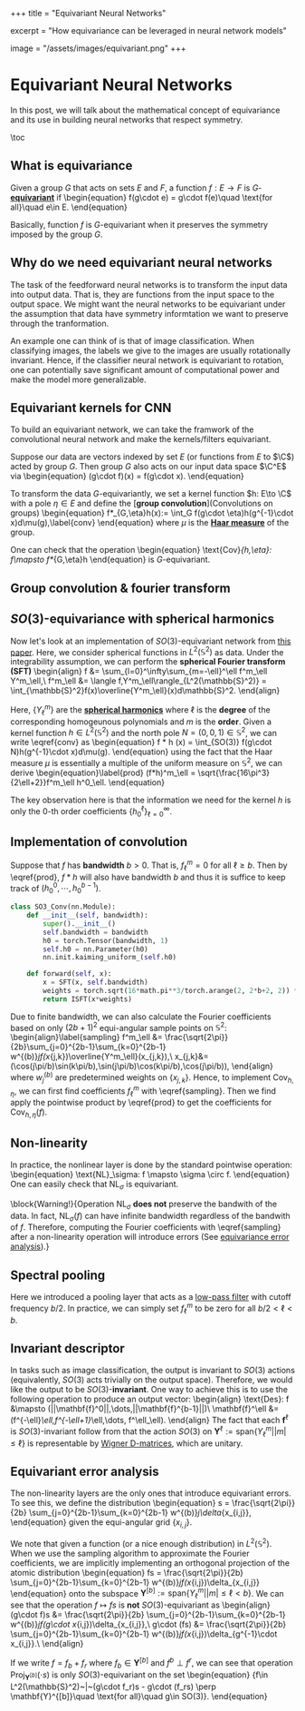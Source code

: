 +++
title = "Equivariant Neural Networks"

excerpt = "How equivariance can be leveraged in neural network models"

image = "/assets/images/equivariant.png"
+++

# Equivariant Neural Networks

In this post, we will talk about the mathematical concept of equivariance and its use in building neural networks that respect symmetry.


\toc


## What is equivariance

Given a group $G$ that acts on sets $E$ and $F$, a function $f: E \to F$ is $G$-[**equivariant**](https://en.wikipedia.org/wiki/Equivariant_map#:~:text=In%20mathematics%2C%20equivariance%20is%20a,the%20action%20of%20the%20group.) if \begin{equation}
    f(g\cdot e) = g\cdot f(e)\quad \text{for all}\quad e\in E.
\end{equation}

Basically, function $f$ is $G$-equivariant when it preserves the symmetry imposed by the group $G$.


## Why do we need equivariant neural networks

The task of the feedforward neural networks is to transform the input data into output data. That is, they are functions from the input space to the output space. We might want the neural networks to be equivariant under the assumption that data have symmetry informtation we want to preserve through the tranformation. 

An example one can think of is that of image classification. When classifying images, the labels we give to the images are usually rotationally invariant. Hence, if the classifier neural network is equivariant to rotation, one can potentially save significant amount of computational power and make the model more generalizable.


## Equivariant kernels for CNN

To build an equivariant network, we can take the framwork of the convolutional neural network and make the kernels/filters equivariant.

Suppose our data are vectors indexed by set $E$ (or functions from $E$ to $\C$) acted by group $G$. Then group $G$ also acts on our input data space $\C^E$ via \begin{equation}
    (g\cdot f)(x) = f(g\cdot x).
\end{equation}

To transform the data $G$-equivariantly, we set a kernel function $h: E\to \C$ with a pole $\eta\in E$ and define the [**group convolution**](Convolutions on groups) \begin{equation}
    f*_{G,\eta}h(x):= \int_G f(g\cdot \eta)h(g^{-1}\cdot x)d\mu(g),\label{conv}
\end{equation} where $\mu$ is the [**Haar measure**](https://en.wikipedia.org/wiki/Haar_measure) of the group.

One can check that the operation \begin{equation}
    \text{Cov}_{h,\eta}: f\mapsto f*_{G,\eta}h
\end{equation} is $G$-equivariant.


## Group convolution & fourier transform


##  $SO(3)$-equivariance with spherical harmonics

Now let's look at an implementation of $SO(3)$-equivariant network from [this paper][paper1]. Here, we consider spherical functions in $L^2(\mathbb{S}^2)$ as data. Under the integrability assumption, we can perform the **spherical Fourier transform (SFT)** \begin{align}
    f &= \sum_{l=0}^\infty\sum_{m=-\ell}^\ell f^m_\ell Y^m_\ell,\\ f^m_\ell &= \langle f,Y^m_\ell\rangle_{L^2(\mathbb{S}^2)} = \int_{\mathbb{S}^2}f(x)\overline{Y^m_\ell}(x)d\mathbb{S}^2.
\end{align}

Here, $\{Y^m_\ell\}$ are the [**spherical harmonics**](https://en.wikipedia.org/wiki/Spherical_harmonics) where $\ell$ is the **degree** of the corresponding homogeunous polynomials and $m$ is the **order**. Given a kernel function $h\in L^2(\mathbb{S}^2)$ and the north pole $N = (0,0,1)\in \mathbb{S}^2$, we can write \eqref{conv} as \begin{equation}
    f * h (x) = \int_{SO(3)} f(g\cdot N)h(g^{-1}\cdot x)d\mu(g).
\end{equation}
using the fact that the Haar measure $\mu$ is essentially a multiple of the uniform measure on $\mathbb{S}^2$, we can derive \begin{equation}\label{prod}
    (f*h)^m_\ell = \sqrt{\frac{16\pi^3}{2\ell+2}}f^m_\ell h^0_\ell.
\end{equation}

The key observation here is that the information we need for the kernel $h$ is only the 0-th order coefficients $\{h^{\ell}_0\}_{\ell=0}^\infty$.


## Implementation of convolution
Suppose that $f$ has **bandwidth** $b>0$. That is, $f^m_\ell = 0$ for all $\ell\geq b$. Then by \eqref{prod}, $f*h$ will also have bandwidth $b$ and thus it is suffice to keep track of $(h^0_0,\cdots,h^{b-1}_0)$.

```python
class SO3_Conv(nn.Module):
    def __init__(self, bandwidth):
        super().__init__()
        self.bandwidth = bandwidth
        h0 = torch.Tensor(bandwidth, 1)
        self.h0 = nn.Parameter(h0)
        nn.init.kaiming_uniform_(self.h0)

    def forward(self, x):
        x = SFT(x, self.bandwidth)
        weights = torch.sqrt(16*math.pi**3/torch.arange(2, 2*b+2, 2)) * self.h0
        return ISFT(x*weights)
```

Due to finite bandwidth, we can also calculate the Fourier coefficients based on only $(2b+1)^2$ equi-angular sample points on $\mathbb{S}^2$: \begin{align}\label{sampling}
    f^m_\ell  &=  \frac{\sqrt{2\pi}}{2b}\sum_{j=0}^{2b-1}\sum_{k=0}^{2b-1} w^{(b)}_jf(x_{j,k})\overline{Y^m_\ell}(x_{j,k}),\\
    x_{j,k}&= (\cos(j\pi/b)\sin(k\pi/b),\sin(j\pi/b)\cos(k\pi/b),\cos(j\pi/b)),
\end{align} where $w^{(b)}_j$ are predetermined weights on $\{x_{j,k}\}$. Hence, to implement $\text{Cov}_{h,\eta}$, we can first find coefficients $f^m_\ell$ with \eqref{sampling}. Then we find apply the pointwise product by \eqref{prod} to get the coefficients for $\text{Cov}_{h,\eta}(f)$.


## Non-linearity
In practice, the nonlinear layer is done by the standard pointwise operation: \begin{equation}
    \text{NL}_\sigma: f \mapsto \sigma \circ f.
\end{equation} One can easily check that $\text{NL}_\sigma$ is equivariant. 

\block{Warning!}{Operation $\text{NL}_\sigma$ **does not** preserve the bandwith of the data. In fact, $\text{NL}_\sigma(f)$ can have infinite bandwidth regardless of the bandwith of $f$. Therefore, computing the Fourier coefficients with \eqref{sampling} after a non-linearity operation will introduce errors (See [equivariance error analysis](../post1/#equivariant_error_analysis)).}


## Spectral pooling
Here we introduced a pooling layer that acts as a [low-pass filter](https://en.wikipedia.org/wiki/Low-pass_filter) with cutoff frequency $b/2$. In practice, we can simply set $f^m_\ell$ to be zero for all $b/2<\ell < b$. 


## Invariant descriptor
In tasks such as image classification, the output is invariant to $SO(3)$ actions (equivalently, $SO(3)$ acts trivially on the output space). Therefore, we would like the output to be $SO(3)$-**invariant**. One way to achieve this is to use the following operation to produce an output vector: \begin{align}
    \text{Des}: f &\mapsto (||\mathbf{f}^0||,\dots,||\mathbf{f}^{b-1}||)\\
    \mathbf{f}^\ell &= (f^{-\ell}_\ell,f^{-\ell+1}_\ell,\dots, f^\ell_\ell).
\end{align} The fact that each $\mathbf{f}^\ell$ is $SO(3)$-invariant follow from that the action $SO(3)$ on $\mathbf{Y}^\ell := \text{span}\{Y^m_\ell| |m|\leq \ell\}$ is representable by [Wigner D-matrices](https://en.wikipedia.org/wiki/Wigner_D-matrix), which are unitary.


## Equivariant error analysis

The non-linearity layers are the only ones that introduce equivariant errors. To see this, we define the distribution \begin{equation}
    s = \frac{\sqrt{2\pi}}{2b} \sum_{j=0}^{2b-1}\sum_{k=0}^{2b-1} w^{(b)}_j\delta_{x_{i,j}},
\end{equation} given the equi-angular grid $\{x_{i,j}\}$.

We note that given a function (or a nice enough distribution) in $L^2(\mathbb{S}^2)$. When we use the sampling algorithm to approximate the Fourier coefficients, we are implicitly implementing an orthogonal projection of the atomic distribution \begin{equation}
    fs = \frac{\sqrt{2\pi}}{2b} \sum_{j=0}^{2b-1}\sum_{k=0}^{2b-1} w^{(b)}_jf(x_{i,j})\delta_{x_{i,j}}
\end{equation} onto the subspace $\mathbf{Y}^{[b]}:=\text{span}\{Y^m_\ell| |m| \leq \ell < b\}$. We can see that the operation $f\mapsto fs$ is **not** $SO(3)$-equivariant as \begin{align}
    (g\cdot f)s &= \frac{\sqrt{2\pi}}{2b} \sum_{j=0}^{2b-1}\sum_{k=0}^{2b-1} w^{(b)}_jf(g\cdot x_{i,j})\delta_{x_{i,j}},\\
    g\cdot (fs) &= \frac{\sqrt{2\pi}}{2b} \sum_{j=0}^{2b-1}\sum_{k=0}^{2b-1} w^{(b)}_jf(x_{i,j})\delta_{g^{-1}\cdot x_{i,j}}.\\
\end{align}

If we write $f = f_b + f_r$ where $f_b\in \mathbf{Y}^{[b]}$ and $f^b \perp f^r$, we can see that operation $\text{Proj}_{\mathbf{Y}^{[b]}}(\cdot s)$ is only $SO(3)$-equivariant on the set \begin{equation}
    \{f\in L^2(\mathbb{S}^2)~|~(g\cdot f_r)s - g\cdot (f_rs) \perp \mathbf{Y}^{[b]}\quad \text{for all}\quad g\in SO(3)\}.
\end{equation}

[paper1]: https://arxiv.org/abs/1711.06721